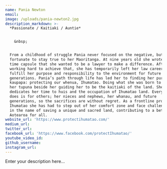 ```yaml
---
name: Pania Newton
email:
image: /uploads/pania-newton2.jpg
description_markdown: >-
  *Passionate / Kaitiaki / Auntie*


    &nbsp;


  From a childhood of struggle Pania never focused on the negative, but was
  fortunate to stay true to her Maoritanga. At nine years old she wrote in a
  time capsule that she wanted to be a lawyer to make a difference. After
  working hard to achieve that, she has temporarily left her law career to
  fulfill her purpose and responsibility to the environment for future
  generations. Pania’s path through life has led her to finding her purpose, her
  kaupapa: protecting our whenua, Ihumatao. Doing what she was born to do, with
  her tupuna beside her guiding her to be the kaitiaki of the land. She now
  dedicates her time to huis and the occupation of Ihumatao land. Everything she
  does is for others; her nieces and nephews, her whanau, and future
  generations, so the sacrifices are without regret. As a frontline protector of
  Ihumatao she has had to step out of her comfort zone and face challenges, all
  in the name of saving a unique and sacred land, contributing to a better
  Aotearoa for all.
website_url: 'https://www.protectihumatao.com/'
medium_url:
twitter_url:
facebook_url: 'https://www.facebook.com/protectIhumatao/'
youtube_video_id:
github_username:
instagram_url:
---
```


Enter your description here...
